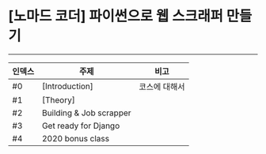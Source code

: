# [노마드 코더] 파이썬으로 웹 스크래퍼 만들기

---

| 인덱스 | 주제                    | 비고          |
| ------ | ----------------------- | ------------- |
| #0     | [Introduction]          | 코스에 대해서 |
| #1     | [Theory]                |               |
| #2     | Building & Job scrapper |               |
| #3     | Get ready for Django    |               |
| #4     | 2020 bonus class        |               |

